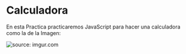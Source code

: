 # Calculadora
En esta Practica practicaremos JavaScript para hacer una calculadora como la de la Imagen:

<img src="https://i.imgur.com/I6DMvjH.png" title="source: imgur.com" />
